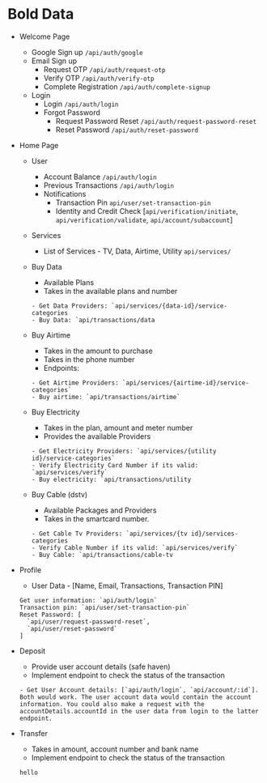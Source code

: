 # Bold Data

- Welcome Page
  - Google Sign up `/api/auth/google`
  - Email Sign up
    - Request OTP `/api/auth/request-otp`
    - Verify OTP `/api/auth/verify-otp`
    - Complete Registration `/api/auth/complete-signup`
  - Login
    - Login `/api/auth/login`
    - Forgot Password
      - Request Password Reset `/api/auth/request-password-reset`
      - Reset Password `/api/auth/reset-password`
- Home Page

  - User
    - Account Balance `/api/auth/login`
    - Previous Transactions `/api/auth/login`
    - Notifications
      - Transaction Pin `api/user/set-transaction-pin`
      - Identity and Credit Check [`api/verification/initiate`, `api/verification/validate`, `api/account/subaccount`]
  - Services
    - List of Services - TV, Data, Airtime, Utility `api/services/`
  - Buy Data

    - Available Plans
    - Takes in the available plans and number

    ```
    - Get Data Providers: `api/services/{data-id}/service-categories
    - Buy Data: `api/transactions/data
    ```

  - Buy Airtime
    - Takes in the amount to purchase
    - Takes in the phone number
    - Endpoints:
    ```
    - Get Airtime Providers: `api/services/{airtime-id}/service-categories`
    - Buy airtime: `api/transactions/airtime`
    ```
  - Buy Electricity

    - Takes in the plan, amount and meter number
    - Provides the available Providers

    ```
    - Get Electricity Providers: `api/services/{utility id}/service-categories`
    - Verify Electricity Card Number if its valid: `api/services/verify`
    - Buy electricity: `api/transactions/utility
    ```

  - Buy Cable (dstv)
    - Available Packages and Providers
    - Takes in the smartcard number.
    ```
    - Get Cable Tv Providers: `api/services/{tv id}/services-categories
    - Verify Cable Number if its valid: `api/services/verify`
    - Buy Cable: `api/transactions/cable-tv
    ```

- Profile
  - User Data - [Name, Email, Transactions, Transaction PIN]
  ```
  Get user information: `api/auth/login`
  Transaction pin: `api/user/set-transaction-pin`
  Reset Password: [
    `api/user/request-password-reset`,
    `api/user/reset-password`
  ]
  ```
- Deposit
  - Provide user account details (safe haven)
  - Implement endpoint to check the status of the transaction
  ```
  - Get User Account details: [`api/auth/login`, `api/account/:id`]. Both would work. The user account data would contain the account information. You could also make a request with the accountDetails.accountId in the user data from login to the latter endpoint.
  ```
- Transfer
  - Takes in amount, account number and bank name
  - Implement endpoint to check the status of the transaction
  ```
  hello
  ```
